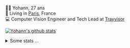 <p>
  👨🏻 <bold>Yohann</bold>, 27 ans<br/>
  💼 Living in <a href="https://www.google.com/maps?q=paris">Paris</a>, France<br/>
  💻 Computer Vision Engineer and Tech Lead at <a href="https://trayvisor.com/">Trayvisor</a><br/>
</p>

<a href="https://github.com/anuraghazra/github-readme-stats"><img align="center" src="https://github-readme-stats-go94hl40s-yohann84l.vercel.app//api?username=yohann84L&show_icons=true&include_all_commits=true" alt="Yohann's github stats" /> </a>


<details>
  <summary>Some stats ...</summary><br/>
  

<!--START_SECTION:waka-->
![Code Time](http://img.shields.io/badge/Code%20Time-1%2C126%20hrs%2023%20mins-blue)

![Profile Views](http://img.shields.io/badge/Profile%20Views-0-blue)

**🐱 My GitHub Data** 

> 📦 440.7 kB Used in GitHub's Storage 
 > 
> 🏆 675 Contributions in the Year 2024
 > 
> 🚫 Not Opted to Hire
 > 
> 📜 26 Public Repositories 
 > 
> 🔑 21 Private Repositories 
 > 
**I'm an Early 🐤** 

```text
🌞 Morning                14857 commits       ████████░░░░░░░░░░░░░░░░░   31.33 % 
🌆 Daytime                26758 commits       ██████████████░░░░░░░░░░░   56.43 % 
🌃 Evening                5653 commits        ███░░░░░░░░░░░░░░░░░░░░░░   11.92 % 
🌙 Night                  151 commits         ░░░░░░░░░░░░░░░░░░░░░░░░░   00.32 % 
```
📅 **I'm Most Productive on Wednesday** 

```text
Monday                   8664 commits        █████░░░░░░░░░░░░░░░░░░░░   18.27 % 
Tuesday                  8756 commits        █████░░░░░░░░░░░░░░░░░░░░   18.47 % 
Wednesday                10606 commits       ██████░░░░░░░░░░░░░░░░░░░   22.37 % 
Thursday                 9681 commits        █████░░░░░░░░░░░░░░░░░░░░   20.42 % 
Friday                   8915 commits        █████░░░░░░░░░░░░░░░░░░░░   18.80 % 
Saturday                 265 commits         ░░░░░░░░░░░░░░░░░░░░░░░░░   00.56 % 
Sunday                   532 commits         ░░░░░░░░░░░░░░░░░░░░░░░░░   01.12 % 
```


📊 **This Week I Spent My Time On** 

```text
🕑︎ Time Zone: Europe/Paris

💬 Programming Languages: 
Python                   5 mins              ████████████████████████░   95.12 % 
SSH Config               0 secs              █░░░░░░░░░░░░░░░░░░░░░░░░   04.88 % 

🔥 Editors: 
VS Code                  6 mins              █████████████████████████   100.00 % 

💻 Operating System: 
Mac                      6 mins              █████████████████████████   100.00 % 
```

**I Mostly Code in Python** 

```text
Python                   25 repos            █████████████░░░░░░░░░░░░   53.19 % 
Jupyter Notebook         5 repos             ███░░░░░░░░░░░░░░░░░░░░░░   10.64 % 
JavaScript               3 repos             ██░░░░░░░░░░░░░░░░░░░░░░░   06.38 % 
HTML                     2 repos             █░░░░░░░░░░░░░░░░░░░░░░░░   04.26 % 
Shell                    1 repo              █░░░░░░░░░░░░░░░░░░░░░░░░   02.13 % 
```




 Last Updated on 21/05/2024 00:30:04 UTC
<!--END_SECTION:waka-->
